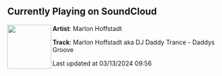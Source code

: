 ## Currently Playing on SoundCloud

[<img align="left" width="100" src="https://i1.sndcdn.com/artworks-t8SyE0Ne5GEaJLF8-31ekJQ-t500x500.jpg">](https://soundcloud.com/marlonhoffstadt/daddysgroove)

**Artist**: Marlon Hoffstadt 

**Track**: Marlon Hoffstadt aka DJ Daddy Trance - Daddys Groove

Last updated at 03/13/2024 09:56
